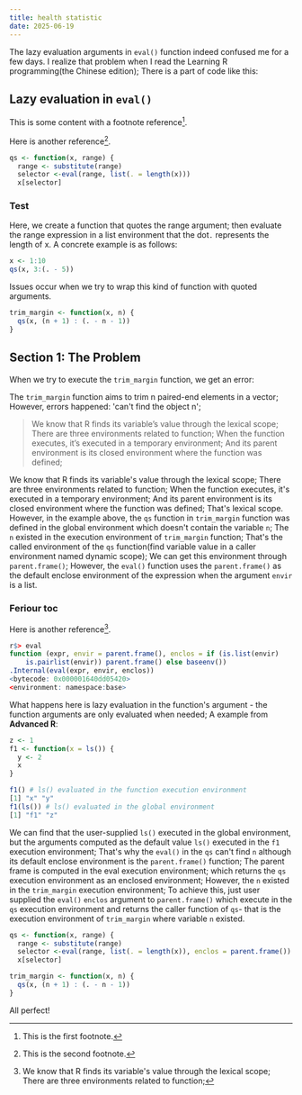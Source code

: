 ```yaml
---
title: health statistic
date: 2025-06-19
---
```



The lazy evaluation arguments in `eval()` function indeed confused me for a few days. I realize that problem when I read the Learning R programming(the Chinese edition); There is a part of  code like this:

## Lazy evaluation in `eval()`


This is some content with a footnote reference[^1].

Here is another reference[^2].

[^1]: This is the first footnote.
[^2]: This is the second footnote.


```r
qs <- function(x, range) { 
  range <- substitute(range)
  selector <-eval(range, list(. = length(x)))
  x[selector]
```
### Test

Here, we create a function that quotes the range argument; then evaluate the range expression in a list environment that the dot`.` represents the length of x. A concrete example is as follows:

```r
x <- 1:10
qs(x, 3:(. - 5))
```

Issues occur when we try to wrap this kind of function with quoted arguments.

```r
trim_margin <- function(x, n) {
  qs(x, (n + 1) : (. - n - 1))
}
```

## Section 1: The Problem

When we try to execute the `trim_margin` function, we get an error:


The `trim_margin` function aims to trim n paired-end elements in a vector; However, errors happened: 'can't find the object n';

> We know that R finds its variable’s value through the lexical scope; There are three environments related to function; When the function executes, it’s executed in a temporary environment; And its parent environment is its closed environment where the function was defined; 

We know that R finds its variable's value through the lexical scope; There are three environments related to function; When the function executes, it's executed in a temporary environment; And its parent environment is its closed environment where the function was defined; That's lexical scope. However, in the example above, the `qs` function in `trim_margin` function was defined in the global environment which doesn't contain the variable `n`; The `n` existed in the execution environment of `trim_margin` function; That's the called environment of the `qs` function(find variable value in a caller environment named dynamic scope); We can get this environment through `parent.frame()`; However, the `eval()` function uses the `parent.frame()` as the default enclose environment of the expression when the argument `envir` is a list.

### Feriour toc

Here is another reference[^3].

[^3]: We know that R finds its variable's value through the lexical scope; There are three environments related to function; 

```r
r$> eval
function (expr, envir = parent.frame(), enclos = if (is.list(envir) 
    is.pairlist(envir)) parent.frame() else baseenv())
.Internal(eval(expr, envir, enclos))
<bytecode: 0x000001640dd05420>
<environment: namespace:base>
```


What happens here is lazy evaluation in the function's argument - the function arguments are only evaluated when needed; A example from **Advanced R**:

```r
z <- 1
f1 <- function(x = ls()) {
  y <- 2
  x
}

f1() # ls() evaluated in the function execution environment
[1] "x" "y"
f1(ls()) # ls() evaluated in the global environment
[1] "f1" "z"
```

We can find that the user-supplied `ls()` executed in the global environment, but the arguments computed as the default value `ls()` executed in the `f1` execution environment; That's why the `eval()` in the `qs` can't find `n` although its default enclose environment is the `parent.frame()` function; The parent frame is computed in the eval execution environment; which returns the `qs` execution environment as an enclosed environment; However, the `n` existed in the `trim_margin` execution environment; To achieve this, just user supplied the `eval()`  `enclos` argument to `parent.frame()` which execute in the `qs` execution environment and returns the caller function of `qs`- that is the execution environment of `trim_margin` where variable `n` existed.

```r
qs <- function(x, range) { 
  range <- substitute(range)
  selector <-eval(range, list(. = length(x)), enclos = parent.frame())
  x[selector]

trim_margin <- function(x, n) {
  qs(x, (n + 1) : (. - n - 1))
}
```

All perfect!
